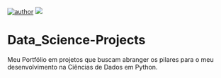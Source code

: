 [![author](https://img.shields.io/badge/author-AndréLeocádio-red.svg)](https://www.linkedin.com/in/andr%C3%A9-leoc%C3%A1dio-80824115b/) [![](https://img.shields.io/badge/python-3.7+-blue.svg)](https://www.python.org/downloads/release/python-365/)




# Data_Science-Projects
Meu Portfólio em projetos que buscam abranger os pilares para o meu desenvolvimento na Ciências de Dados em Python.

